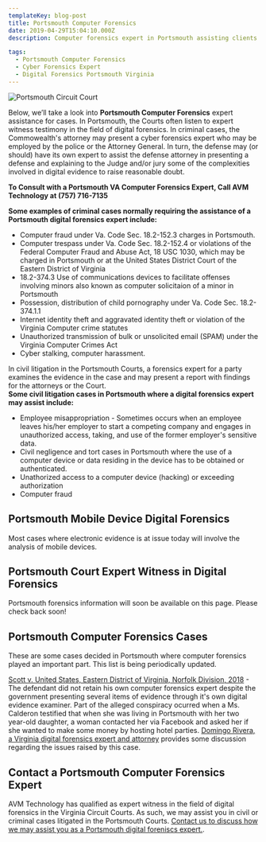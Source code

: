 ```yaml
---
templateKey: blog-post
title: Portsmouth Computer Forensics
date: 2019-04-29T15:04:10.000Z
description: Computer forensics expert in Portsmouth assisting clients with civil and criminal cases.  Digital forensics for attorneys handling civil and criminal cases.

tags:
  - Portsmouth Computer Forensics
  - Cyber Forensics Expert
  - Digital Forensics Portsmouth Virginia
---
```

![Portsmouth Circuit Court](/img/portsmouthcircuit.jpeg)

Below, we’ll take a look into **Portsmouth Computer Forensics** expert assistance for cases.  In Portsmouth, the Courts often listen to expert witness testimony in the field of digital forensics.  In criminal cases, the Commowealth's attorney may present a cyber forensics expert who may be employed by the police or the Attorney General.  In turn, the defense may (or should) have its own expert to assist the defense attorney in presenting a defense and explaining to the Judge and/or jury some of the complexities involved in digital evidence to raise reasonable doubt.

**To Consult with a Portsmouth VA Computer Forensics Expert, Call AVM Technology at (757) 716-7135**

**Some examples of criminal cases normally requiring the assistance of a Portsmouth digital forensics expert include:**
* Computer fraud under Va. Code Sec. 18.2-152.3 charges in Portsmouth.
* Computer trespass under Va. Code Sec. 18.2-152.4 or violations of the Federal Computer Fraud and Abuse Act, 18 USC 1030, which may be charged in Portsmouth or at the United States District Court of the Eastern District of Virginia
* 18.2-374.3 Use of communications devices to facilitate offenses involving minors also known as computer solicitaion of a minor in Portsmouth
* Possession, distribution of child pornography under Va. Code Sec. 18.2-374.1.1
* Internet identity theft and aggravated identity theft or violation of the Virginia Computer crime statutes 
* Unauthorized transmission of bulk or unsolicited email (SPAM) under the Virginia Computer Crimes Act 
* Cyber stalking, computer harassment.

In civil litigation in the Portsmouth Courts, a forensics expert for a party examines the evidence in the case and may present a report with findings for the attorneys or the Court.  
**Some civil litigation cases in Portsmouth where a digital forensics expert may assist include:** 
* Employee misappropriation - Sometimes occurs when an employee leaves his/her employer to start a competing company and engages in unauthorized access, taking, and use of the former employer's sensitive data.
* Civil negligence and tort cases in Portsmouth where the use of a computer device or data residing in the device has to be obtained or authenticated.  
* Unathorized access to a computer device (hacking) or exceeding authorization
* Computer fraud

## Portsmouth Mobile Device Digital Forensics
Most cases where electronic evidence is at issue today will involve the analysis of mobile devices.   

## Portsmouth Court Expert Witness in Digital Forensics

Portsmouth forensics information will soon be available on this page.  Please check back soon! 

## Portsmouth Computer Forensics Cases

These are some cases decided in Portsmouth where computer forensics played an important part. This list is being periodically updated.

[Scott v. United States, Eastern District of Virginia, Norfolk Division, 2018](https://www.cyberforensics.tech/android-device-forensics-to-identify-email-owner-in-virginia) - The defendant did not retain his own computer forensics expert despite the government presenting several items of evidence through it's own digital evidence examiner. Part of the alleged conspiracy ocurred when a Ms. Calderon testified that when she was living in Portsmouth with her two year-old daughter, a woman contacted her via Facebook and asked her if she wanted to make some money by hosting hotel parties.  [Domingo Rivera, a Virginia digital forensics expert and attorney](https://www.forensicsvirginia.com/scott-v-united-states-forensics-to-identify-defendant.html) provides some discussion regarding the issues raised by this case.

## Contact a Portsmouth Computer Forensics Expert

AVM Technology has qualified as expert witness in the field of digital forensics in the Virginia Circuit Courts.  As such, we may assist you in civil or criminal cases litigated in the Portsmouth Courts.  [Contact us to discuss how we may assist you as a Portsmouth digital foreniscs expert.](/contact-us).
